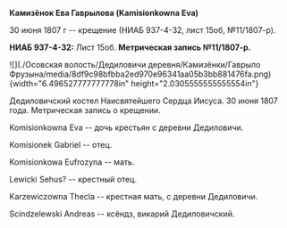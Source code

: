 **Камизёнок Ева Гаврылова (Kamisionkowna Eva)**

30 июня 1807 г -- крещение (НИАБ 937-4-32, лист 15об, №11/1807-р).

**НИАБ 937-4-32:** Лист 15об. **Метрическая запись №11/1807-р.**

![](./Осовская волость/Дедиловичи деревня/Камизёнки/Гаврыло Фрузына/media/8df9c98bfbba2ed970e96341aa05b3bb881476fa.png){width="6.496527777777778in"
height="2.0305555555555554in"}

Дедиловичский костел Наисвятейшего Сердца Иисуса. 30 июня 1807 года.
Метрическая запись о крещении.

Komisionkowna Eva -- дочь крестьян с деревни Дедиловичи.

Komisionek Gabriel -- отец.

Komisionkowa Eufrozyna -- мать.

Lewicki Sehus? -- крестный отец.

Karzewiczowna Thecla -- крестная мать, с деревни Дедиловичи.

Scindzelewski Andreas -- ксёндз, викарий Дедиловичский.
